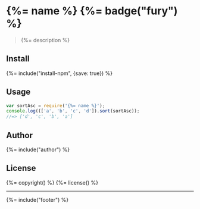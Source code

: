# {%= name %} {%= badge("fury") %}

> {%= description %}

## Install
{%= include("install-npm", {save: true}) %}

## Usage

```js
var sortAsc = require('{%= name %}');
console.log((['a', 'b', 'c', 'd']).sort(sortAsc));
//=> ['d', 'c', 'b', 'a']
```

## Author
{%= include("author") %}

## License
{%= copyright() %}
{%= license() %}

***

{%= include("footer") %}